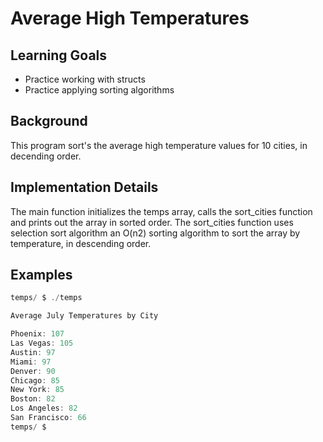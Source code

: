
# Average High Temperatures

## Learning Goals

- Practice working with structs
- Practice applying sorting algorithms
## Background

This program sort's the average high temperature values for 10 cities, in decending order.

## Implementation Details

The main function initializes the temps array, calls the sort_cities function and prints out the array in sorted order. The sort_cities function uses selection sort algorithm an O(n2) sorting algorithm to sort the array by temperature, in descending order.
## Examples

```javascript
temps/ $ ./temps

Average July Temperatures by City

Phoenix: 107
Las Vegas: 105
Austin: 97
Miami: 97
Denver: 90
Chicago: 85
New York: 85
Boston: 82
Los Angeles: 82
San Francisco: 66
temps/ $ 
```


